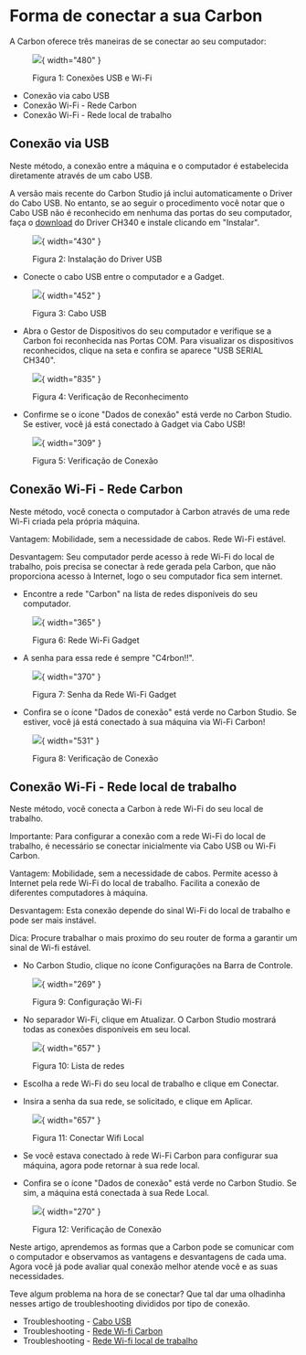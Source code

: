 # Forma de conectar a sua Carbon

A Carbon oferece três maneiras de se conectar ao seu computador:

<figure markdown="span">

  ![](../images/ImgManual_24.png){ width="480" }
  <figcaption>Figura 1: Conexões USB e Wi-Fi</figcaption>

</figure>

* Conexão via cabo USB
* Conexão Wi-Fi - Rede Carbon
* Conexão Wi-Fi - Rede local de trabalho

## Conexão via USB

Neste método, a conexão entre a máquina e o computador é estabelecida diretamente através de um cabo USB.

A versão mais recente do Carbon Studio já inclui automaticamente o Driver do Cabo USB. No entanto, se ao seguir o procedimento você notar que o Cabo USB não é reconhecido em nenhuma das portas do seu computador, faça o [download] do Driver CH340 e instale clicando em "Instalar".

[download]: https://gadgetpluskdb.github.io/Carbon-FAQS/transferencias/#driver

<figure markdown="span">

  ![](../images/USB-driver-setup.png){ width="430" }
  <figcaption>Figura 2: Instalação do Driver USB</figcaption>

</figure>

* Conecte o cabo USB entre o computador e a Gadget.

<figure markdown="span">

  ![](../images/USBCable.png){ width="452" }
  <figcaption>Figura 3: Cabo USB</figcaption>

</figure>

* Abra o Gestor de Dispositivos do seu computador e verifique se a Carbon foi reconhecida nas Portas COM. Para visualizar os dispositivos reconhecidos, clique na seta e confira se aparece "USB SERIAL CH340".

<figure markdown="span">

  ![](../images/verificar-usb.png){ width="835" }
  <figcaption>Figura 4: Verificação de Reconhecimento</figcaption>

</figure>

* Confirme se o ícone "Dados de conexão" está verde no Carbon Studio. Se estiver, você já está conectado à Gadget via Cabo USB!

<figure markdown="span">

  ![](../images/Coneccao-01.png){ width="309" }
  <figcaption>Figura 5: Verificação de Conexão</figcaption>

</figure>

## Conexão Wi-Fi - Rede Carbon

Neste método, você conecta o computador à Carbon através de uma rede Wi-Fi criada pela própria máquina.

Vantagem: Mobilidade, sem a necessidade de cabos. Rede Wi-Fi estável.

Desvantagem: Seu computador perde acesso à rede Wi-Fi do local de trabalho, pois precisa se conectar à rede gerada pela Carbon, que não proporciona acesso à Internet, logo o seu computador fica sem internet.

* Encontre a rede "Carbon" na lista de redes disponíveis do seu computador.

<figure markdown="span">

  ![](../images/coneccao-03.png){ width="365" }
  <figcaption>Figura 6: Rede Wi-Fi Gadget</figcaption>

</figure>

* A senha para essa rede é sempre "C4rbon!!".

<figure markdown="span">

  ![](../images/coneccao-05.png){ width="370" }
  <figcaption>Figura 7: Senha da Rede Wi-Fi Gadget</figcaption>

</figure>

* Confira se o ícone "Dados de conexão" está verde no Carbon Studio. Se estiver, você já está conectado à sua máquina via Wi-Fi Carbon!

<figure markdown="span">

  ![](../images/coneccao-04.png){ width="531" }
  <figcaption>Figura 8: Verificação de Conexão</figcaption>

</figure>

## Conexão Wi-Fi - Rede local de trabalho
Neste método, você conecta a Carbon à rede Wi-Fi do seu local de trabalho.

Importante: Para configurar a conexão com a rede Wi-Fi do local de trabalho, é necessário se conectar inicialmente via Cabo USB ou Wi-Fi Carbon.

Vantagem: Mobilidade, sem a necessidade de cabos. Permite acesso à Internet pela rede Wi-Fi do local de trabalho. Facilita a conexão de diferentes computadores à máquina.

Desvantagem: Esta conexão depende do sinal Wi-Fi do local de trabalho e pode ser mais instável.

Dica: Procure trabalhar o mais proximo do seu router de forma a garantir um sinal de Wi-fi estável.



* No Carbon Studio, clique no ícone Configurações na Barra de Controle.

<figure markdown="span">

  ![](../images/coneccao-06.png){ width="269" }
  <figcaption>Figura 9: Configuração Wi-Fi</figcaption>

</figure>

* No separador Wi-Fi, clique em Atualizar. O Carbon Studio mostrará todas as conexões disponíveis em seu local.

<figure markdown="span">

  ![](../images/coneccao-07.png){ width="657" }
  <figcaption>Figura 10: Lista de redes</figcaption>

</figure>

* Escolha a rede Wi-Fi do seu local de trabalho e clique em Conectar.

* Insira a senha da sua rede, se solicitado, e clique em Aplicar.

<figure markdown="span">

  ![](../images/coneccao-08.png){ width="657" }
  <figcaption>Figura 11: Conectar Wifi Local</figcaption>

</figure>

* Se você estava conectado à rede Wi-Fi Carbon para configurar sua máquina, agora pode retornar à sua rede local.

* Confira se o ícone "Dados de conexão" está verde no Carbon Studio. Se sim, a máquina está conectada à sua Rede Local.

<figure markdown="span">

  ![](../images/coneccao-09.png){ width="270" }
  <figcaption>Figura 12: Verificação de Conexão</figcaption>

</figure>

<!--
Assista ao vídeo sobre as formas de conectar a sua Gadget:

[Link para o vídeo]
-->

Neste artigo, aprendemos as formas que a Carbon pode se comunicar com o computador e observamos as vantagens e desvantagens de cada uma. Agora você já pode avaliar qual conexão melhor atende você e as suas necessidades.


Teve algum problema na hora de se conectar? Que tal dar uma olhadinha nesses artigo de troubleshooting divididos por tipo de conexão.

* Troubleshooting - [Cabo USB]
* Troubleshooting - [Rede Wi-fi Carbon]
* Troubleshooting - [Rede Wi-fi local de trabalho]

[Cabo USB]: https://gadgetpluskdb.github.io/Carbon-FAQS/troubleshooting/n%C3%A3o-conecta/cabo-usb/

[Rede Wi-fi Carbon]: https://gadgetpluskdb.github.io/Carbon-FAQS/troubleshooting/n%C3%A3o-conecta/wifi-carbon/

[Rede Wi-fi local de trabalho]: https://gadgetpluskdb.github.io/Carbon-FAQS/troubleshooting/n%C3%A3o-conecta/wifi-local/

